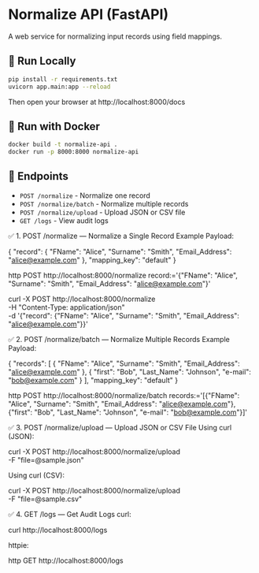 
# Normalize API (FastAPI)

A web service for normalizing input records using field mappings.

## 🚀 Run Locally

```bash
pip install -r requirements.txt
uvicorn app.main:app --reload
```

Then open your browser at http://localhost:8000/docs

## 🐳 Run with Docker

```bash
docker build -t normalize-api .
docker run -p 8000:8000 normalize-api
```

## 🔧 Endpoints

- `POST /normalize` - Normalize one record
- `POST /normalize/batch` - Normalize multiple records
- `POST /normalize/upload` - Upload JSON or CSV file
- `GET /logs` - View audit logs


✅ 1. POST /normalize — Normalize a Single Record
Example Payload:

{
  "record": {
    "FName": "Alice",
    "Surname": "Smith",
    "Email_Address": "alice@example.com"
  },
  "mapping_key": "default"
}

http POST http://localhost:8000/normalize record:='{"FName": "Alice", "Surname": "Smith", "Email_Address": "alice@example.com"}'

curl -X POST http://localhost:8000/normalize \
  -H "Content-Type: application/json" \
  -d '{"record": {"FName": "Alice", "Surname": "Smith", "Email_Address": "alice@example.com"}}'


✅ 2. POST /normalize/batch — Normalize Multiple Records
Example Payload:

{
  "records": [
    {
      "FName": "Alice",
      "Surname": "Smith",
      "Email_Address": "alice@example.com"
    },
    {
      "first": "Bob",
      "Last_Name": "Johnson",
      "e-mail": "bob@example.com"
    }
  ],
  "mapping_key": "default"
}

http POST http://localhost:8000/normalize/batch records:='[{"FName": "Alice", "Surname": "Smith", "Email_Address": "alice@example.com"}, {"first": "Bob", "Last_Name": "Johnson", "e-mail": "bob@example.com"}]'

✅ 3. POST /normalize/upload — Upload JSON or CSV File
Using curl (JSON):

curl -X POST http://localhost:8000/normalize/upload \
  -F "file=@sample.json"

Using curl (CSV):

curl -X POST http://localhost:8000/normalize/upload \
  -F "file=@sample.csv"

✅ 4. GET /logs — Get Audit Logs
curl:

curl http://localhost:8000/logs

httpie:

http GET http://localhost:8000/logs
